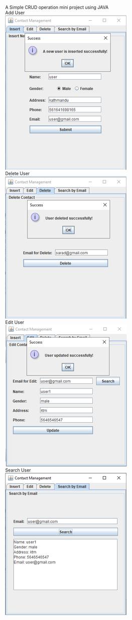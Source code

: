 A Simple CRUD operation mini project using JAVA <br>
Add User<br>
![alt text](images/add.png)
<br>
Delete User<br>
![alt text](images/delete.png)
<br>
Edit User<br>
![alt text](images/edit.png)
<br>
Search User<br>
![alt text](images/search.png)
<br>
